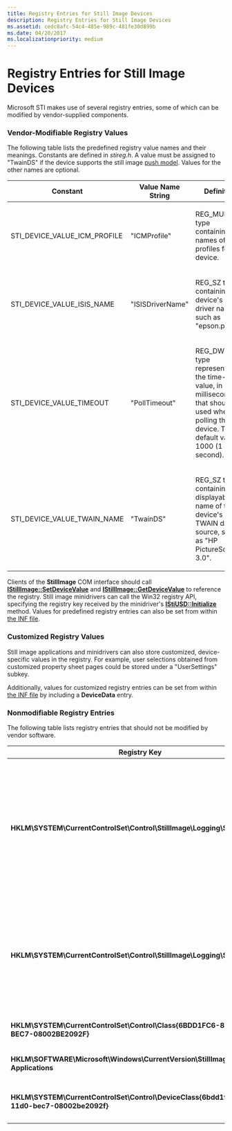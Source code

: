 ```yaml
---
title: Registry Entries for Still Image Devices
description: Registry Entries for Still Image Devices
ms.assetid: cedc8afc-54c4-485e-989c-481fe30d899b
ms.date: 04/20/2017
ms.localizationpriority: medium
---
```


# Registry Entries for Still Image Devices





Microsoft STI makes use of several registry entries, some of which can be modified by vendor-supplied components.

### <a href="" id="ddk-vendor-modifiable-registry-values-si"></a>Vendor-Modifiable Registry Values

The following table lists the predefined registry value names and their meanings. Constants are defined in *stireg.h*. A value must be assigned to "TwainDS" if the device supports the still image [push model](creating-push-model-aware-applications.md). Values for the other names are optional.

<table>
<colgroup>
<col width="33%" />
<col width="33%" />
<col width="33%" />
</colgroup>
<thead>
<tr class="header">
<th>Constant</th>
<th>Value Name String</th>
<th>Definition</th>
</tr>
</thead>
<tbody>
<tr class="odd">
<td><p>STI_DEVICE_VALUE_ICM_PROFILE</p></td>
<td><p>"ICMProfile"</p></td>
<td><p>REG_MULTI_SZ type containing names of ICM profiles for the device.</p></td>
</tr>
<tr class="even">
<td><p>STI_DEVICE_VALUE_ISIS_NAME</p></td>
<td><p>"ISISDriverName"</p></td>
<td><p>REG_SZ type containing the device's ISIS driver name, such as "epson.pxn".</p></td>
</tr>
<tr class="odd">
<td><p>STI_DEVICE_VALUE_TIMEOUT</p></td>
<td><p>"PollTimeout"</p></td>
<td><p>REG_DWORD type representing the time-out value, in milliseconds, that should be used when polling the device. The default value is 1000 (1 second).</p></td>
</tr>
<tr class="even">
<td><p>STI_DEVICE_VALUE_TWAIN_NAME</p></td>
<td><p>"TwainDS"</p></td>
<td><p>REG_SZ type containing the displayable name of the device's TWAIN data source, such as "HP PictureScan 3.0".</p></td>
</tr>
</tbody>
</table>

 

Clients of the **StillImage** COM interface should call [**IStillImage::SetDeviceValue**](/previous-versions/windows/hardware/drivers/ff543801(v=vs.85)) and [**IStillImage::GetDeviceValue**](/previous-versions/windows/hardware/drivers/ff543786(v=vs.85)) to reference the registry. Still image minidrivers can call the Win32 registry API, specifying the registry key received by the minidriver's [**IStiUSD::Initialize**](/windows-hardware/drivers/ddi/stiusd/nf-stiusd-istiusd-initialize) method. Values for predefined registry entries can also be set from within [the INF file](inf-files-for-still-image-devices.md).

### Customized Registry Values

Still image applications and minidrivers can also store customized, device-specific values in the registry. For example, user selections obtained from customized property sheet pages could be stored under a "UserSettings" subkey.

Additionally, values for customized registry entries can be set from within [the INF file](inf-files-for-still-image-devices.md) by including a **DeviceData** entry.

### <a href="" id="ddk-non-modifiable-registry-entries-si"></a>Nonmodifiable Registry Entries

The following table lists registry entries that should not be modified by vendor software.

<table>
<colgroup>
<col width="50%" />
<col width="50%" />
</colgroup>
<thead>
<tr class="header">
<th>Registry Key</th>
<th>Definition</th>
</tr>
</thead>
<tbody>
<tr class="odd">
<td><p><strong>HKLM\SYSTEM\CurrentControlSet\Control\StillImage\Logging\STICLI</strong></p></td>
<td><p>Specifies which vendor-generated messages are written to the still image log file. Can be any combination of the following bitmasks:</p>
<p>0x1 - informational messages</p>
<p>0x2 - warning messages</p>
<p>0x4 - error messages</p>
<p>See <a href="https://docs.microsoft.com/previous-versions/windows/hardware/drivers/ff543807(v=vs.85)" data-raw-source="[&lt;strong&gt;IStillImage::WriteToErrorLog&lt;/strong&gt;](/previous-versions/windows/hardware/drivers/ff543807(v=vs.85))"><strong>IStillImage::WriteToErrorLog</strong></a>.</p></td>
</tr>
<tr class="even">
<td><p><strong>HKLM\SYSTEM\CurrentControlSet\Control\StillImage\Logging\STIMON</strong></p></td>
<td><p>Specifies which event monitor messages are written to the still image log file. Can be any combination of the following bitmasks:</p>
<p>0x1 - informational messages</p>
<p>0x2 - warning messages</p>
<p>0x4 - error messages</p></td>
</tr>
<tr class="odd">
<td><p><strong>HKLM\SYSTEM\CurrentControlSet\Control\Class{6BDD1FC6-810F-11D0-BEC7-08002BE2092F}</strong></p></td>
<td><p>Contains information about installed still image devices.</p></td>
</tr>
<tr class="even">
<td><p><strong>HKLM\SOFTWARE\Microsoft\Windows\CurrentVersion\StillImage\Registered Applications</strong></p></td>
<td><p>Contains a list of registered imaging applications.</p></td>
</tr>
<tr class="odd">
<td><p><strong>HKLM\SYSTEM\CurrentControlSet\Control\DeviceClass{6bdd1fc6-810f-11d0-bec7-08002be2092f}</strong></p></td>
<td><p>Contains information about installed still image device interfaces.</p></td>
</tr>
</tbody>
</table>

 

 

